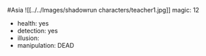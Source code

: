 #Asia 
![[../../Images/shadowrun characters/teacher1.jpg]]
magic: 12
 - health: yes
 - detection: yes
 - illusion:
 - manipulation: 
DEAD